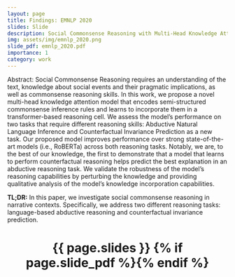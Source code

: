 ```yaml
---
layout: page
title: Findings: EMNLP 2020
slides: Slide
description: Social Commonsense Reasoning with Multi-Head Knowledge Attention
img: assets/img/emnlp_2020.png
slide_pdf: emnlp_2020.pdf
importance: 1
category: work
---
```

Abstract: 
Social Commonsense Reasoning requires an understanding of the text, knowledge about social events and their pragmatic implications, as well as commonsense reasoning skills. In this work, we propose a novel multi-head knowledge attention model that encodes semi-structured commonsense inference rules and learns to incorporate them in a transformer-based reasoning cell. We assess the model’s performance on two tasks that require different reasoning skills: Abductive Natural Language Inference and Counterfactual Invariance Prediction as a new task. Our proposed model improves performance over strong state-of-the-art models (i.e., RoBERTa) across both reasoning tasks. Notably, we are, to the best of our knowledge, the first to demonstrate that a model that learns to perform counterfactual reasoning helps predict the best explanation in an abductive reasoning task. We validate the robustness of the model’s reasoning capabilities by perturbing the knowledge and providing qualitative analysis of the model’s knowledge incorporation capabilities.

**TL;DR:** In this paper, we investigate social commonsense reasoning in narrative contexts. Specifically, we address two different reasoning tasks: language-based abductive reasoning and counterfactual invariance prediction. 
<div class="post">
  <header class="post-header">
        <h1 class="post-title">{{ page.slides }} {% if page.slide_pdf %}<a href="{{ page.slide_pdf | prepend: 'assets/pdf/' | relative_url}}" target="_blank" rel="noopener noreferrer" class="float-right"><i class="fas fa-file-pdf"></i></a>{% endif %}</h1>
  </header>
</div>
